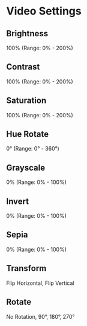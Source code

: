 # Video Settings

## Brightness

100% (Range: 0% - 200%)

## Contrast

100% (Range: 0% - 200%)

## Saturation

100% (Range: 0% - 200%)

## Hue Rotate

0° (Range: 0° - 360°)

## Grayscale

0% (Range: 0% - 100%)

## Invert

0% (Range: 0% - 100%)

## Sepia

0% (Range: 0% - 100%)

## Transform

Flip Horizontal, Flip Vertical

## Rotate

No Rotation, 90°, 180°, 270°
